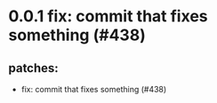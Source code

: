 # 0.0.1 fix: commit that fixes something (#438)

## patches:
* fix: commit that fixes something (#438)

